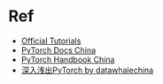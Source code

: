 # Ref
- [Official Tutorials](https://pytorch.org/tutorials/beginner/basics/intro.html)
- [PyTorch Docs China](https://github.com/fendouai/PyTorchDocs)
- [PyTorch Handbook China](https://github.com/zergtant/pytorch-handbook)
- [深入浅出PyTorch by datawhalechina](https://datawhalechina.github.io/thorough-pytorch/)